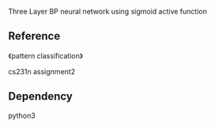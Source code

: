 Three Layer BP neural network using sigmoid active function

## Reference
《pattern classification》

cs231n assignment2

## Dependency
python3
